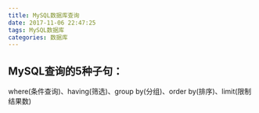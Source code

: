 ```yaml
---
title: MySQL数据库查询
date: 2017-11-06 22:47:25
tags: MySQL数据库
categories: 数据库
---
```

## MySQL查询的5种子句：
where(条件查询)、having(筛选)、group by(分组)、order by(排序)、limit(限制结果数)
